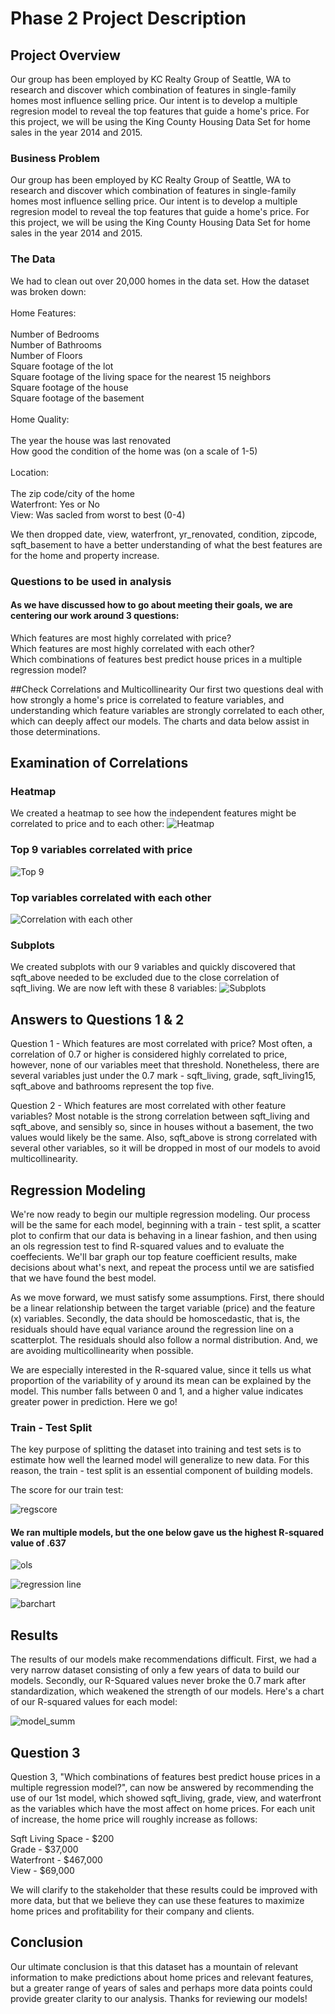 # Phase 2 Project Description


## Project Overview

Our group has been employed by KC Realty Group of Seattle, WA to research and discover which combination of features in single-family homes most influence selling price. Our intent is to develop a multiple regresion model to reveal the top features that guide a home's price. For this project, we will be using the King County Housing Data Set for home sales in the year 2014 and 2015.

### Business Problem

Our group has been employed by KC Realty Group of Seattle, WA to research and discover which combination of features in single-family homes most influence selling price. Our intent is to develop a multiple regresion model to reveal the top features that guide a home's price. For this project, we will be using the King County Housing Data Set for home sales in the year 2014 and 2015.

### The Data

We had to clean out over 20,000 homes in the data set. How the dataset was broken down:<BR><BR>
Home Features:<BR><BR>
    Number of Bedrooms<BR>
    Number of Bathrooms<BR>
    Number of Floors<BR>
    Square footage of the lot <BR>
    Square footage of the living space for the nearest 15 neighbors<BR>
    Square footage of the house<BR>
    Square footage of the basement<BR><BR>
Home Quality:<BR><BR>
    The year the house was last renovated<BR>
    How good the condition of the home was (on a scale of 1-5)<BR><BR>
Location:<BR><BR>
    The zip code/city of the home<BR>
    Waterfront: Yes or No<BR>
View: Was sacled from worst to best (0-4)<BR>
    
We then dropped date, view, waterfront, yr_renovated, condition, zipcode, sqft_basement to have a better understanding of what the best features are for the home and property increase.<BR>

### Questions to be used in analysis

#### As we have discussed how to go about meeting their goals, we are centering our work around 3 questions:

Which features are most highly correlated with price?<BR>
Which features are most highly correlated with each other?<BR>
Which combinations of features best predict house prices in a multiple regression model?<BR>


##Check Correlations and Multicollinearity
Our first two questions deal with how strongly a home's price is correlated to feature variables, and understanding which feature variables are strongly correlated to each other, which can deeply affect our models. The charts and data below assist in those determinations.

## Examination of Correlations

### Heatmap 

We created a heatmap to see how the independent features might be correlated to price and to each other: 
![Heatmap](https://github.com/jeffbeech/phase-2-project/blob/main/Images/Screen%20Shot%202022-01-06%20at%206.06.06%20PM.png)

### Top 9 variables correlated with price

![Top 9](https://github.com/jeffbeech/phase-2-project/blob/main/Images/Screen%20Shot%202022-01-07%20at%2011.31.35%20AM.png)

### Top variables correlated with each other

![Correlation with each other](https://github.com/jeffbeech/phase-2-project/blob/main/Images/Screen%20Shot%202022-01-07%20at%2011.31.28%20AM.png)

### Subplots

We created subplots with our 9 variables and quickly discovered that sqft_above needed to be excluded due to the close correlation of sqft_living. We are now left with these 8 variables:
![Subplots](https://github.com/jeffbeech/phase-2-project/blob/main/Images/Screen%20Shot%202022-01-06%20at%205.32.17%20PM.png)

## Answers to Questions 1 & 2

Question 1 - Which features are most correlated with price?
Most often, a correlation of 0.7 or higher is considered highly correlated to price, however, none of our variables meet that threshold. Nonetheless, there are several variables just under the 0.7 mark - sqft_living, grade, sqft_living15, sqft_above and bathrooms represent the top five.

Question 2 - Which features are most correlated with other feature variables?
Most notable is the strong correlation between sqft_living and sqft_above, and sensibly so, since in houses without a basement, the two values would likely be the same. Also, sqft_above is strong correlated with several other variables, so it will be dropped in most of our models to avoid multicollinearity.

## Regression Modeling
We're now ready to begin our multiple regression modeling. Our process will be the same for each model, beginning with a train - test split, a scatter plot to confirm that our data is behaving in a linear fashion, and then using an ols regression test to find R-squared values and to evaluate the coeffecients. We'll bar graph our top feature coefficient results, make decisions about what's next, and repeat the process until we are satisfied that we have found the best model.

As we move forward, we must satisfy some assumptions. First, there should be a linear relationship between the target variable (price) and the feature (x) variables. Secondly, the data should be homoscedastic, that is, the residuals should have equal variance around the regression line on a scatterplot. The residuals should also follow a normal distribution. And, we are avoiding multicollinearity when possible.

We are especially interested in the R-squared value, since it tells us what proportion of the variability of y around its mean can be explained by the model. This number falls between 0 and 1, and a higher value indicates greater power in prediction. Here we go!

### Train - Test Split
The key purpose of splitting the dataset into training and test sets is to estimate how well the learned model will generalize to new data. For this reason, the train - test split is an essential component of building models.

The score for our train test:

![regscore](https://github.com/jeffbeech/phase-2-project/blob/main/Images/Screen%20Shot%202022-01-07%20at%2011.42.32%20AM.png)

#### We ran multiple models, but the one below gave us the highest R-squared value of .637

![ols](https://github.com/jeffbeech/phase-2-project/blob/main/Images/Screen%20Shot%202022-01-07%20at%2011.41.21%20AM.png)



![regression line](https://github.com/jeffbeech/phase-2-project/blob/main/Images/Screen%20Shot%202022-01-07%20at%2011.40.49%20AM.png)



![barchart](https://github.com/jeffbeech/phase-2-project/blob/main/Images/Screen%20Shot%202022-01-07%20at%2011.42.04%20AM.png)

## Results

The results of our models make recommendations difficult.  First, we had a very narrow dataset consisting of only a few years of data to build our models.  Secondly, our R-Squared values never broke the 0.7 mark after standardization, which weakened the strength of our models.  Here's a chart of our R-squared values for each model: 

![model_summ](https://github.com/jeffbeech/phase-2-project/blob/main/Images/Screen%20Shot%202022-01-07%20at%2011.21.29%20AM.png)

## Question 3

Question 3, "Which combinations of features best predict house prices in a multiple regression model?", can now be answered by recommending the use of our 1st model, which showed sqft_living, grade, view, and waterfront as the variables which have the most affect on home prices.  For each unit of increase, the home price will roughly increase as follows:

Sqft Living Space - $200<BR>
Grade - $37,000<BR>
Waterfront - $467,000<BR>
View - $69,000<BR>

We will clarify to the stakeholder that these results could be improved with more data, but that we believe they can use these features to maximize home prices and profitability for their company and clients.

## Conclusion

Our ultimate conclusion is that this dataset has a mountain of relevant information to make predictions about home prices and relevant features, but a greater range of years of sales and perhaps more data points could provide greater clarity to our analysis.  Thanks for reviewing our models!

